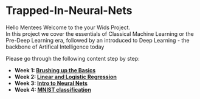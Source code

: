 # Trapped-In-Neural-Nets

Hello Mentees
Welcome to the your Wids Project.<br>
In this project we cover the essentials of Classical Machine Learning or the Pre-Deep Learning era, followed by an  introduced to Deep Learning - the backbone of Artifical Intelligence today

Please go through the following content step by step:
* **Week 1: [Brushing up the Basics](https://github.com/AnonymousAgarwal/Trapped-In-Neural-Nets/tree/main/Week%201)**
* **Week 2: [Linear and Logistic Regression](https://github.com/AnonymousAgarwal/Trapped-In-Neural-Nets/tree/main/Week%202)**
* **Week 3: [Intro to Neural Nets](https://github.com/AnonymousAgarwal/Trapped-In-Neural-Nets/tree/main/Week%203)**
* **Week 4: [MNIST classification](https://github.com/AnonymousAgarwal/Trapped-In-Neural-Nets/tree/main/Week%204)**
